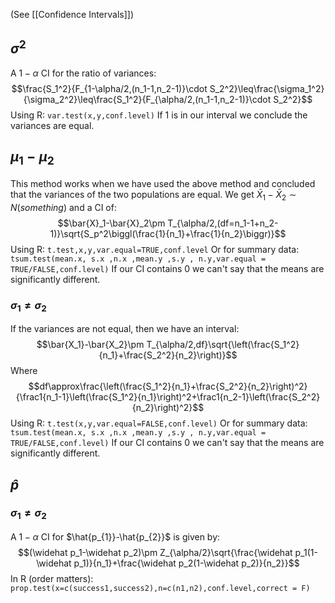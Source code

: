 (See [[Confidence Intervals]])
## $\sigma^{2}$
A $1-\alpha$ CI for the ratio of variances:
$$\frac{S_1^2}{F_{1-\alpha/2,(n_1-1,n_2-1)}\cdot S_2^2}\leq\frac{\sigma_1^2}{\sigma_2^2}\leq\frac{S_1^2}{F_{\alpha/2,(n_1-1,n_2-1)}\cdot S_2^2}$$
Using R:
`var.test(x,y,conf.level)`
If 1 is in our interval we conclude the variances are equal.
## $\mu_{1}-\mu_{2}$
This method works when we have used the above method and concluded that the variances of the two populations are equal. We get
$\bar{X}_1-\bar{X}_2\sim N(something)$
and a CI of:
$$\bar{X}_1-\bar{X}_2\pm T_{\alpha/2,(df=n_1-1+n_2-1)}\sqrt{S_p^2\biggl(\frac{1}{n_1}+\frac{1}{n_2}\biggr)}$$
Using R:
`t.test,x,y,var.equal=TRUE,conf.level`
Or for summary data:
`tsum.test(mean.x, s.x ,n.x ,mean.y ,s.y , n.y,var.equal = TRUE/FALSE,conf.level)`
If our CI contains 0 we can't say that the means are significantly different.
### $\sigma_{1}\neq\sigma_{2}$
If the variances are not equal, then we have an interval:
$$\bar{X_1}-\bar{X_2}\pm T_{\alpha/2,df}\sqrt{\left(\frac{S_1^2}{n_1}+\frac{S_2^2}{n_2}\right)}$$
Where
$$df\approx\frac{\left(\frac{S_1^2}{n_1}+\frac{S_2^2}{n_2}\right)^2}{\frac1{n_1-1}\left(\frac{S_1^2}{n_1}\right)^2+\frac1{n_2-1}\left(\frac{S_2^2}{n_2}\right)^2}$$
Using R:
`t.test(x,y,var.equal=FALSE,conf.level)`
Or for summary data:
`tsum.test(mean.x, s.x ,n.x ,mean.y ,s.y , n.y,var.equal = TRUE/FALSE,conf.level)`
If our CI contains 0 we can't say that the means are significantly different.
## $\hat{p}$
### $\sigma_{1}\neq\sigma_{2}$
A $1-\alpha$ CI for $\hat{p_{1}}-\hat{p_{2}}$ is given by:
$$(\widehat p_1-\widehat p_2)\pm Z_{\alpha/2}\sqrt{\frac{\widehat p_1(1-\widehat p_1)}{n_1}+\frac{\widehat p_2(1-\widehat p_2)}{n_2}}$$
In R (order matters):
`prop.test(x=c(success1,success2),n=c(n1,n2),conf.level,correct = F)`